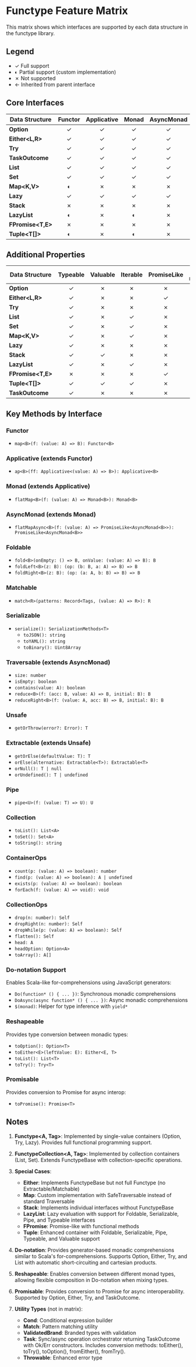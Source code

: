 # Functype Feature Matrix

This matrix shows which interfaces are supported by each data structure in the functype library.

## Legend

- ✓ Full support
- ◐ Partial support (custom implementation)
- ✗ Not supported
- ← Inherited from parent interface

## Core Interfaces

| Data Structure     | Functor | Applicative | Monad | AsyncMonad | Foldable | Matchable | Serializable | Traversable | Extractable | Unsafe | Pipe | Collection | ContainerOps | CollectionOps |
| ------------------ | :-----: | :---------: | :---: | :--------: | :------: | :-------: | :----------: | :---------: | :---------: | :----: | :--: | :--------: | :----------: | :-----------: |
| **Option<T>**      |    ✓    |      ✓      |   ✓   |     ✓      |    ✓     |     ✓     |      ✓       |      ✓      |      ✓      |   ←    |  ✓   |     ✗      |      ✓       |       ✗       |
| **Either<L,R>**    |    ✓    |      ✓      |   ✓   |     ✓      |    ✓     |     ✗     |      ✓       |      ✓      |      ✓      |   ←    |  ✗   |     ✗      |      ✓       |       ✗       |
| **Try<T>**         |    ✓    |      ✓      |   ✓   |     ✓      |    ✓     |     ✗     |      ✓       |      ✓      |      ✓      |   ←    |  ✓   |     ✗      |      ✓       |       ✗       |
| **TaskOutcome<T>** |    ✓    |      ✓      |   ✓   |     ✓      |    ✓     |     ✗     |      ✓       |      ✓      |      ✓      |   ←    |  ✓   |     ✗      |      ✓       |       ✗       |
| **List<A>**        |    ✓    |      ✓      |   ✓   |     ✓      |    ✓     |     ✗     |      ✓       |      ✓      |      ✗      |   ✗    |  ✓   |     ✓      |      ✓       |       ✓       |
| **Set<A>**         |    ✓    |      ✓      |   ✓   |     ✓      |    ✓     |     ✗     |      ✓       |      ✓      |      ✗      |   ✗    |  ✓   |     ✓      |      ✓       |       ✓       |
| **Map<K,V>**       |    ◐    |      ✗      |   ✗   |     ✗      |    ✓     |     ✗     |      ✓       |      ◐      |      ✗      |   ✗    |  ✓   |     ✓      |      ✗       |       ✗       |
| **Lazy<T>**        |    ✓    |      ✓      |   ✓   |     ✓      |    ✓     |     ✗     |      ✓       |      ✓      |      ✓      |   ←    |  ✓   |     ✗      |      ✓       |       ✗       |
| **Stack<A>**       |    ✗    |      ✗      |   ✗   |     ✗      |    ✓     |     ✓     |      ✓       |      ✓      |      ✗      |   ✗    |  ✓   |     ✗      |      ✗       |       ✗       |
| **LazyList<A>**    |    ◐    |      ✗      |   ◐   |     ✗      |    ✓     |     ✗     |      ✓       |      ✗      |      ✗      |   ✗    |  ✓   |     ✗      |      ✗       |       ✗       |
| **FPromise<T,E>**  |    ✗    |      ✗      |   ✗   |     ✗      |    ✗     |     ✗     |      ✗       |      ✗      |      ✗      |   ✗    |  ✗   |     ✗      |      ✗       |       ✗       |
| **Tuple<T[]>**     |    ◐    |      ✗      |   ◐   |     ✗      |    ✓     |     ✗     |      ✓       |      ✗      |      ✗      |   ✗    |  ✓   |     ✗      |      ✗       |       ✗       |

## Additional Properties

| Data Structure    | Typeable | Valuable | Iterable | PromiseLike | Do-notation | Reshapeable | Promisable |
| ----------------- | :------: | :------: | :------: | :---------: | :---------: | :---------: | :--------: |
| **Option<T>**     |    ✓     |    ✗     |    ✗     |      ✗      |      ✓      |      ✓      |     ✓      |
| **Either<L,R>**   |    ✓     |    ✗     |    ✗     |      ✓      |      ✓      |      ✓      |     ✓      |
| **Try<T>**        |    ✓     |    ✗     |    ✗     |      ✗      |      ✓      |      ✓      |     ✓      |
| **List<A>**       |    ✓     |    ✗     |    ✓     |      ✗      |      ✓      |      ✓      |     ✗      |
| **Set<A>**        |    ✓     |    ✗     |    ✓     |      ✗      |      ✗      |      ✗      |     ✗      |
| **Map<K,V>**      |    ✓     |    ✗     |    ✓     |      ✗      |      ✗      |      ✗      |     ✗      |
| **Lazy<T>**       |    ✓     |    ✗     |    ✗     |      ✗      |      ✗      |      ✗      |     ✗      |
| **Stack<A>**      |    ✓     |    ✓     |    ✗     |      ✗      |      ✗      |      ✗      |     ✗      |
| **LazyList<A>**   |    ✓     |    ✗     |    ✓     |      ✗      |      ✗      |      ✗      |     ✗      |
| **FPromise<T,E>** |    ✗     |    ✗     |    ✗     |      ✓      |      ✗      |      ✗      |     ✗      |
| **Tuple<T[]>**    |    ✓     |    ✓     |    ✓     |      ✗      |      ✗      |      ✗      |     ✗      |
| **TaskOutcome<T>** |    ✓     |    ✗     |    ✗     |      ✗      |      ✓      |      ✗      |     ✓      |

## Key Methods by Interface

### Functor

- `map<B>(f: (value: A) => B): Functor<B>`

### Applicative (extends Functor)

- `ap<B>(ff: Applicative<(value: A) => B>): Applicative<B>`

### Monad (extends Applicative)

- `flatMap<B>(f: (value: A) => Monad<B>): Monad<B>`

### AsyncMonad (extends Monad)

- `flatMapAsync<B>(f: (value: A) => PromiseLike<AsyncMonad<B>>): PromiseLike<AsyncMonad<B>>`

### Foldable

- `fold<B>(onEmpty: () => B, onValue: (value: A) => B): B`
- `foldLeft<B>(z: B): (op: (b: B, a: A) => B) => B`
- `foldRight<B>(z: B): (op: (a: A, b: B) => B) => B`

### Matchable

- `match<R>(patterns: Record<Tags, (value: A) => R>): R`

### Serializable

- `serialize(): SerializationMethods<T>`
  - `toJSON(): string`
  - `toYAML(): string`
  - `toBinary(): Uint8Array`

### Traversable (extends AsyncMonad)

- `size: number`
- `isEmpty: boolean`
- `contains(value: A): boolean`
- `reduce<B>(f: (acc: B, value: A) => B, initial: B): B`
- `reduceRight<B>(f: (value: A, acc: B) => B, initial: B): B`

### Unsafe

- `getOrThrow(error?: Error): T`

### Extractable (extends Unsafe)

- `getOrElse(defaultValue: T): T`
- `orElse(alternative: Extractable<T>): Extractable<T>`
- `orNull(): T | null`
- `orUndefined(): T | undefined`

### Pipe

- `pipe<U>(f: (value: T) => U): U`

### Collection

- `toList(): List<A>`
- `toSet(): Set<A>`
- `toString(): string`

### ContainerOps

- `count(p: (value: A) => boolean): number`
- `find(p: (value: A) => boolean): A | undefined`
- `exists(p: (value: A) => boolean): boolean`
- `forEach(f: (value: A) => void): void`

### CollectionOps

- `drop(n: number): Self`
- `dropRight(n: number): Self`
- `dropWhile(p: (value: A) => boolean): Self`
- `flatten(): Self`
- `head: A`
- `headOption: Option<A>`
- `toArray(): A[]`

### Do-notation Support

Enables Scala-like for-comprehensions using JavaScript generators:

- `Do(function* () { ... })`: Synchronous monadic comprehensions
- `DoAsync(async function* () { ... })`: Async monadic comprehensions
- `$(monad)`: Helper for type inference with `yield*`

### Reshapeable

Provides type conversion between monadic types:

- `toOption(): Option<T>`
- `toEither<E>(leftValue: E): Either<E, T>`
- `toList(): List<T>`
- `toTry(): Try<T>`

### Promisable

Provides conversion to Promise for async interop:

- `toPromise(): Promise<T>`

## Notes

1. **Functype<A, Tag>**: Implemented by single-value containers (Option, Try, Lazy). Provides full functional programming support.

2. **FunctypeCollection<A, Tag>**: Implemented by collection containers (List, Set). Extends FunctypeBase with collection-specific operations.

3. **Special Cases**:
   - **Either**: Implements FunctypeBase but not full Functype (no Extractable/Matchable)
   - **Map**: Custom implementation with SafeTraversable instead of standard Traversable
   - **Stack**: Implements individual interfaces without FunctypeBase
   - **LazyList**: Lazy evaluation with support for Foldable, Serializable, Pipe, and Typeable interfaces
   - **FPromise**: Promise-like with functional methods
   - **Tuple**: Enhanced container with Foldable, Serializable, Pipe, Typeable, and Valuable support

4. **Do-notation**: Provides generator-based monadic comprehensions similar to Scala's for-comprehensions. Supports Option, Either, Try, and List with automatic short-circuiting and cartesian products.

5. **Reshapeable**: Enables conversion between different monad types, allowing flexible composition in Do-notation when mixing types.

6. **Promisable**: Provides conversion to Promise for async interoperability. Supported by Option, Either, Try, and TaskOutcome.

7. **Utility Types** (not in matrix):
   - **Cond**: Conditional expression builder
   - **Match**: Pattern matching utility
   - **ValidatedBrand**: Branded types with validation
   - **Task**: Sync/async operation orchestrator returning TaskOutcome<T> with Ok/Err constructors. Includes conversion methods: toEither(), toTry(), toOption(), fromEither(), fromTry().
   - **Throwable**: Enhanced error type
